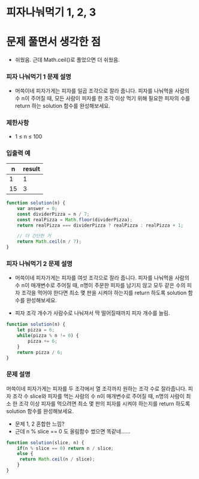 # 피자나눠먹기 1, 2, 3

# 문제 풀면서 생각한 점 
- 쉬웠음. 근데 Math.ceil()로 풀었으면 더 쉬웠음.

### 피자 나눠먹기 1 문제 설명
- 머쓱이네 피자가게는 피자를 일곱 조각으로 잘라 줍니다. 피자를 나눠먹을 사람의 수 n이 주어질 때, 모든 사람이 피자를 한 조각 이상 먹기 위해 필요한 피자의 수를 return 하는 solution 함수를 완성해보세요.

### 제한사항
- 1 ≤ n ≤ 100

### 입출력 예
| n   | result                      |
| --- | --------------------------- |
|1|	1|
|15|3|


``` javascript
function solution(n) {
    var answer = 0;
    const dividerPizza = n / 7;
    const realPizza = Math.floor(dividerPizza);
    return realPizza === dividerPizza ? realPizza : realPizza + 1;    

    // 더 간단한 거
    return Math.ceil(n / 7);
}

```


### 피자 나눠먹기 2 문제 설명

- 머쓱이네 피자가게는 피자를 여섯 조각으로 잘라 줍니다. 피자를 나눠먹을 사람의 수 n이 매개변수로 주어질 때, n명이 주문한 피자를 남기지 않고 모두 같은 수의 피자 조각을 먹어야 한다면 최소 몇 판을 시켜야 하는지를 return 하도록 solution 함수를 완성해보세요.

- 피자 조각 개수가 사람수로 나눠져서 딱 떨어질때까지 피자 개수를 늘림.

``` javascript 
function solution(n) {
    let pizza = 6;
    while(pizza % n != 0) {
        pizza += 6;
    }
    return pizza / 6;
}

```

### 문제 설명
머쓱이네 피자가게는 피자를 두 조각에서 열 조각까지 원하는 조각 수로 잘라줍니다. 피자 조각 수 slice와 피자를 먹는 사람의 수 n이 매개변수로 주어질 때, n명의 사람이 최소 한 조각 이상 피자를 먹으려면 최소 몇 판의 피자를 시켜야 하는지를 return 하도록 solution 함수를 완성해보세요.

- 문제 1, 2 혼합한 느낌? 
- 근데 n % slice == 0 도 올림함수 썼으면 똑같네......

``` javascript 
function solution(slice, n) {
    if(n % slice == 0) return n / slice;
    else {
     return Math.ceil(n / slice);
    }
}

```
